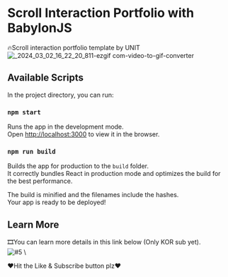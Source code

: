 # Scroll Interaction Portfolio with BabylonJS
🔥Scroll interaction portfolio template by UNIT \
![_2024_03_02_16_22_20_811-ezgif com-video-to-gif-converter](https://github.com/UN1TOne/WebGLInteractionPortfolio/assets/154226870/acaa5c65-0855-4c5b-a7ee-7eaceb0ce585)

## Available Scripts

In the project directory, you can run:

### `npm start`

Runs the app in the development mode.\
Open [http://localhost:3000](http://localhost:3000) to view it in the browser.

### `npm run build`

Builds the app for production to the `build` folder.\
It correctly bundles React in production mode and optimizes the build for the best performance.

The build is minified and the filenames include the hashes.\
Your app is ready to be deployed!

## Learn More

🎞You can learn more details in this link below (Only KOR sub yet).\
![#5](https://github.com/UN1TOne/WebGL-Interaction-Portfolio/assets/154226870/db49d1e8-85c3-4108-a7f8-59e7f27ae783)  \


❤Hit the Like & Subscribe button plz❤  
